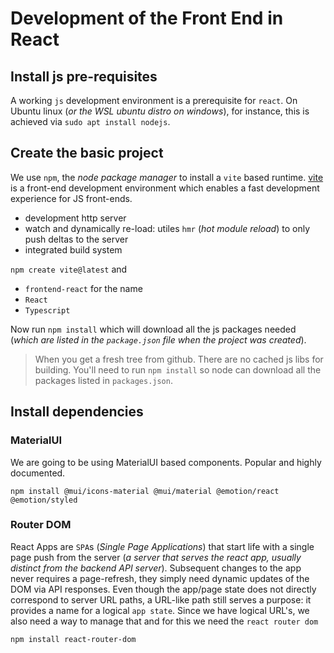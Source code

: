 # Development of the Front End in React

## Install js pre-requisites

A working `js` development environment is a prerequisite for `react`. On Ubuntu linux (_or the WSL ubuntu distro on windows_), for instance, this is achieved via `sudo apt install nodejs`. 


## Create the basic project

We use `npm`, the _node package manager_ to install a `vite` based runtime. [vite](https://vitejs.dev/) is a front-end development environment which enables a fast development experience for JS front-ends.
  
  - development http server
  - watch and dynamically re-load: utiles `hmr` (_hot module reload_) to only push deltas to the server
  - integrated build system

`npm create vite@latest` and 
  - `frontend-react` for the name
  - `React`
  - `Typescript` 

Now run `npm install` which will download all the js packages needed (_which are listed in the `package.json` file when the project was created_). 

> When you get a fresh tree from github. There are no cached js libs for building. You'll need to run `npm install` so node can download all the packages listed in `packages.json`.

## Install dependencies

### MaterialUI

We are going to be using MaterialUI based components. Popular and highly documented.

`npm install @mui/icons-material @mui/material @emotion/react @emotion/styled`

### Router DOM

React Apps are `SPA`s (_Single Page Applications_) that start life with a single page push from the server (_a server that serves the react app, usually distinct from the backend API server_). Subsequent changes to the app never requires a page-refresh, they simply need dynamic updates of the DOM via API responses. Even though the app/page state does not directly correspond to server URL paths, a URL-like path still serves a purpose: it provides a name for a logical `app state`. Since we have logical URL's, we also need a way to manage that and for this we need the `react router dom`

`npm install react-router-dom`
